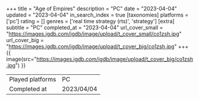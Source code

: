 +++
title = "Age of Empires"
description = "PC"
date = "2023-04-04"
updated = "2023-04-04"
in_search_index = true
[taxonomies]
platforms = ['pc']
rating = []
genres = ['real time strategy (rts)', 'strategy']
[extra]
subtitle = "PC"
completed_at = "2023-04-04"
url_cover_small = "https://images.igdb.com/igdb/image/upload/t_cover_small/co1zsh.jpg"
url_cover_big = "https://images.igdb.com/igdb/image/upload/t_cover_big/co1zsh.jpg"
+++
{{ image(src="https://images.igdb.com/igdb/image/upload/t_cover_big/co1zsh.jpg") }}

|              |            |
| ------------ | ---------- |
| Played platforms    | PC |
| Completed at | 2023/04/04 |


